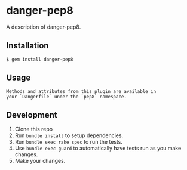 # danger-pep8

A description of danger-pep8.

## Installation

    $ gem install danger-pep8

## Usage

    Methods and attributes from this plugin are available in
    your `Dangerfile` under the `pep8` namespace.

## Development

1. Clone this repo
2. Run `bundle install` to setup dependencies.
3. Run `bundle exec rake spec` to run the tests.
4. Use `bundle exec guard` to automatically have tests run as you make changes.
5. Make your changes.
